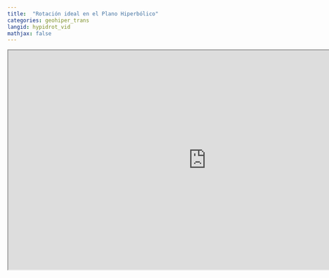 ```yaml
---
title:  "Rotación ideal en el Plano Hiperbólico"
categories: geohiper_trans
langid: hypidrot_vid
mathjax: false
---
```


<iframe width="900" height="500"
	src="https://www.youtube.com/embed/P0s7wGkdEDM?rel=0">
</iframe>
